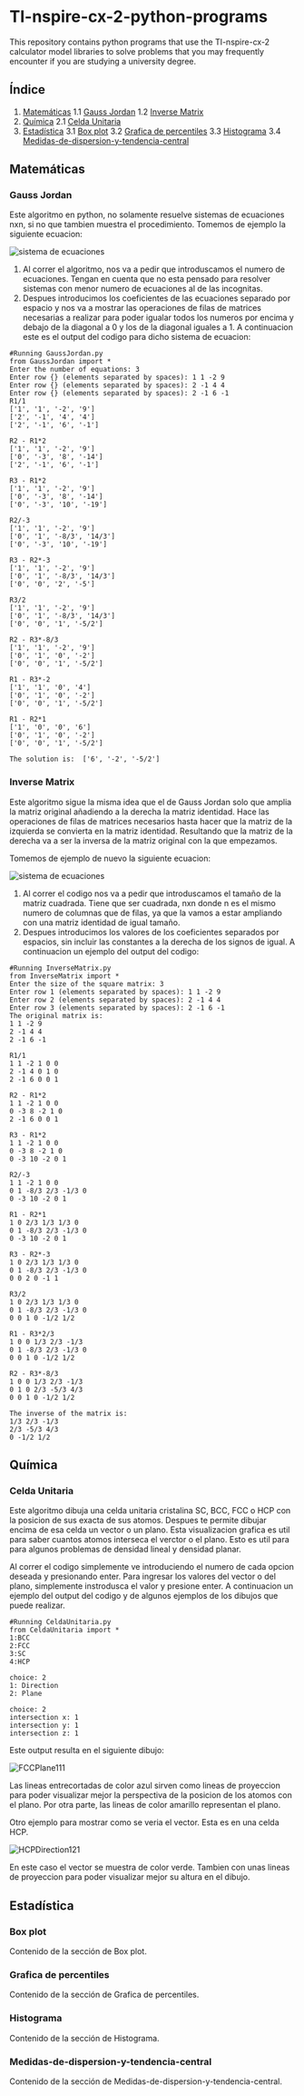 # TI-nspire-cx-2-python-programs
This repository contains python programs that use the TI-nspire-cx-2 calculator model libraries to solve problems that you may frequently encounter if you are studying a university degree.


## Índice

1. [Matemáticas](#matematicas)
   1.1 [Gauss Jordan](#gauss-jordan)
   1.2 [Inverse Matrix](#Inverse-Matrix)
2. [Química](#quimica)
   2.1 [Celda Unitaria](#Celda-Unitaria)
3. [Estadística](#estadistica)
   3.1 [Box plot](#Box-plot)
   3.2 [Grafica de percentiles](#Grafica-de-percentiles)
   3.3 [Histograma](#Histograma)
   3.4 [Medidas-de-dispersion-y-tendencia-central](#Medidas-de-dispersion-y-tendencia-central)

<a name="matematicas"></a>
## Matemáticas

<a name="gauss-jordan"></a>
### Gauss Jordan

Este algoritmo en python, no solamente resuelve sistemas de ecuaciones nxn, si no que tambien muestra el procedimiento. Tomemos de ejemplo la siguiente ecuacion:

![sistema de ecuaciones](https://github.com/Janiel777/TI-nspire-cx-2-python-programs/assets/95184925/2aa82c71-d16c-4291-ae1e-d7eaf20026b7)

1. Al correr el algoritmo, nos va a pedir que introduscamos el numero de ecuaciones. Tengan en cuenta que no esta pensado para resolver sistemas con menor numero de ecuaciones al de las incognitas. 
2. Despues introducimos los coeficientes de las ecuaciones separado por espacio y nos va a mostrar las operaciones de filas de matrices necesarias a realizar para poder igualar todos los numeros por encima y debajo de la diagonal a 0 y los de la diagonal iguales a 1. A continuacion este es el output del codigo para dicho sistema de ecuacion:

```
#Running GaussJordan.py
from GaussJordan import *
Enter the number of equations: 3
Enter row {} (elements separated by spaces): 1 1 -2 9
Enter row {} (elements separated by spaces): 2 -1 4 4
Enter row {} (elements separated by spaces): 2 -1 6 -1
R1/1
['1', '1', '-2', '9']
['2', '-1', '4', '4']
['2', '-1', '6', '-1']

R2 - R1*2
['1', '1', '-2', '9']
['0', '-3', '8', '-14']
['2', '-1', '6', '-1']

R3 - R1*2
['1', '1', '-2', '9']
['0', '-3', '8', '-14']
['0', '-3', '10', '-19']

R2/-3
['1', '1', '-2', '9']
['0', '1', '-8/3', '14/3']
['0', '-3', '10', '-19']

R3 - R2*-3
['1', '1', '-2', '9']
['0', '1', '-8/3', '14/3']
['0', '0', '2', '-5']

R3/2
['1', '1', '-2', '9']
['0', '1', '-8/3', '14/3']
['0', '0', '1', '-5/2']

R2 - R3*-8/3
['1', '1', '-2', '9']
['0', '1', '0', '-2']
['0', '0', '1', '-5/2']

R1 - R3*-2
['1', '1', '0', '4']
['0', '1', '0', '-2']
['0', '0', '1', '-5/2']

R1 - R2*1
['1', '0', '0', '6']
['0', '1', '0', '-2']
['0', '0', '1', '-5/2']

The solution is:  ['6', '-2', '-5/2']
```
<a name="Inverse-Matrix"></a>
### Inverse Matrix

Este algoritmo sigue la misma idea que el de Gauss Jordan solo que amplia la matriz original añadiendo a la derecha la matriz identidad. Hace las operaciones de filas de matrices necesarios hasta hacer que la matriz de la izquierda se convierta en la matriz identidad. Resultando que la matriz de la derecha va a ser la inversa de la matriz original con la que empezamos.

Tomemos de ejemplo de nuevo la siguiente ecuacion:

![sistema de ecuaciones](https://github.com/Janiel777/TI-nspire-cx-2-python-programs/assets/95184925/2aa82c71-d16c-4291-ae1e-d7eaf20026b7)

1. Al correr el codigo nos va a pedir que introduscamos el tamaño de la matriz cuadrada. Tiene que ser cuadrada, nxn donde n es el mismo numero de columnas que de filas, ya que la vamos a estar ampliando con una matriz identidad de igual tamaño.
2. Despues introducimos los valores de los coeficientes separados por espacios, sin incluir las constantes a la derecha de los signos de igual.
A continuacion un ejemplo del output del codigo:
```
#Running InverseMatrix.py
from InverseMatrix import *
Enter the size of the square matrix: 3
Enter row 1 (elements separated by spaces): 1 1 -2 9
Enter row 2 (elements separated by spaces): 2 -1 4 4
Enter row 3 (elements separated by spaces): 2 -1 6 -1
The original matrix is:
1 1 -2 9
2 -1 4 4
2 -1 6 -1

R1/1
1 1 -2 1 0 0
2 -1 4 0 1 0
2 -1 6 0 0 1

R2 - R1*2
1 1 -2 1 0 0
0 -3 8 -2 1 0
2 -1 6 0 0 1

R3 - R1*2
1 1 -2 1 0 0
0 -3 8 -2 1 0
0 -3 10 -2 0 1

R2/-3
1 1 -2 1 0 0
0 1 -8/3 2/3 -1/3 0
0 -3 10 -2 0 1

R1 - R2*1
1 0 2/3 1/3 1/3 0
0 1 -8/3 2/3 -1/3 0
0 -3 10 -2 0 1

R3 - R2*-3
1 0 2/3 1/3 1/3 0
0 1 -8/3 2/3 -1/3 0
0 0 2 0 -1 1

R3/2
1 0 2/3 1/3 1/3 0
0 1 -8/3 2/3 -1/3 0
0 0 1 0 -1/2 1/2

R1 - R3*2/3
1 0 0 1/3 2/3 -1/3
0 1 -8/3 2/3 -1/3 0
0 0 1 0 -1/2 1/2

R2 - R3*-8/3
1 0 0 1/3 2/3 -1/3
0 1 0 2/3 -5/3 4/3
0 0 1 0 -1/2 1/2

The inverse of the matrix is:
1/3 2/3 -1/3
2/3 -5/3 4/3
0 -1/2 1/2
```

<a name="quimica"></a>
## Química 

<a name="Celda-Unitaria"></a>
### Celda Unitaria

Este algoritmo dibuja una celda unitaria cristalina SC, BCC, FCC o HCP con la posicion de sus exacta de sus atomos. Despues te permite dibujar encima de esa celda un vector o un plano. Esta visualizacion grafica es util para saber cuantos atomos interseca el verctor o el plano. Esto es util para para algunos problemas de densidad lineal y densidad planar. 

Al correr el codigo simplemente ve introduciendo el numero de cada opcion deseada y presionando enter. Para ingresar los valores del vector o del plano, simplemente instrodusca el valor y presione enter. A continuacion un ejemplo del output del codigo y de algunos ejemplos de los dibujos que puede realizar.

```
#Running CeldaUnitaria.py
from CeldaUnitaria import *
1:BCC
2:FCC
3:SC
4:HCP

choice: 2
1: Direction
2: Plane

choice: 2
intersection x: 1
intersection y: 1
intersection z: 1
```

Este output resulta en el siguiente dibujo:


![FCCPlane111](https://github.com/Janiel777/TI-nspire-cx-2-python-programs/assets/95184925/d126bf97-7e32-4c8e-8373-8989aac73293)

Las lineas entrecortadas de color azul sirven como lineas de proyeccion para poder visualizar mejor la perspectiva de la posicion de los atomos con el plano. Por otra parte, las lineas de color amarillo representan el plano.

Otro ejemplo para mostrar como se veria el vector. Esta es en una celda HCP.

![HCPDirection121](https://github.com/Janiel777/TI-nspire-cx-2-python-programs/assets/95184925/9a343fa6-686e-45f2-935a-866d2295bad8)

En este caso el vector se muestra de color verde. Tambien con unas lineas de proyeccion para poder visualizar mejor su altura en el dibujo. 







<a name="estadistica"></a>
## Estadística

<a name="Box-plot"></a>
### Box plot

Contenido de la sección de Box plot.

<a name="Grafica-de-percentiles"></a>
### Grafica de percentiles

Contenido de la sección de Grafica de percentiles.

<a name="Histograma"></a>
### Histograma

Contenido de la sección de Histograma.

<a name="Medidas-de-dispersion-y-tendencia-central"></a>
### Medidas-de-dispersion-y-tendencia-central

Contenido de la sección de Medidas-de-dispersion-y-tendencia-central.


